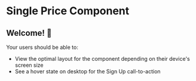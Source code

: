 # Single Price Component

## Welcome! 👋

Your users should be able to:

- View the optimal layout for the component depending on their device's screen size
- See a hover state on desktop for the Sign Up call-to-action
